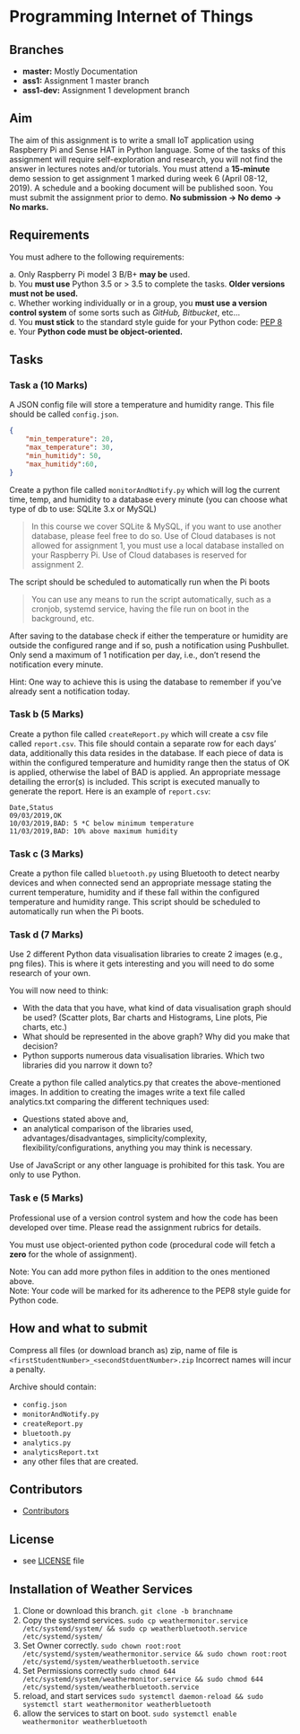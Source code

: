 # Programming Internet of Things

## Branches

- **master:** Mostly Documentation
- **ass1:** Assignment 1 master branch
- **ass1-dev:** Assignment 1 development branch

## Aim

The aim of this assignment is to write a small IoT application using Raspberry Pi and Sense HAT in
Python language.
Some of the tasks of this assignment will require self-exploration and research, you will not find the
answer in lectures notes and/or tutorials.
You must attend a **15-minute** demo session to get assignment 1 marked during week 6
(April 08-12, 2019). A schedule and a booking document will be published soon. You must submit
the assignment prior to demo. **No submission → No demo → No marks.**

## Requirements

You must adhere to the following requirements:

a. Only Raspberry Pi model 3 B/B+ **may be** used.  
b. You **must use** Python 3.5 or > 3.5 to complete the tasks. **Older versions must not be used.**  
c. Whether working individually or in a group, you **must use a version control system** of some sorts such as *GitHub, Bitbucket*, etc...  
d. You **must stick** to the standard style guide for your Python code: [PEP 8](https://www.python.org/dev/peps/pep-0008/)  
e. Your **Python code must be object-oriented.**  

## Tasks

### Task a (10 Marks)

A JSON config file will store a temperature and humidity range. This file should be called `config.json`.

```json
{
    "min_temperature": 20,
    "max_temperature": 30,
    "min_humitidy": 50,
    "max_humitidy":60,
}
```

Create a python file called `monitorAndNotify.py` which will log the current time, temp, and humidity to a database every minute (you can choose what type of db to use: SQLite 3.x or MySQL)

> In this course we cover SQLite & MySQL, if you want to use another database, please feel free to do so. Use of Cloud databases is not allowed for assignment 1, you must use a local database installed on your Raspberry Pi. Use of Cloud databases is reserved for assignment 2.

The script should be scheduled to automatically run when the Pi boots

> You can use any means to run the script automatically, such as a cronjob, systemd service, having the file run on boot in the background, etc.

After saving to the database check if either the temperature or humidity are outside the
configured range and if so, push a notification using Pushbullet. Only send a maximum of 1
notification per day, i.e., don’t resend the notification every minute.

Hint: One way to achieve this is using the database to remember if you’ve already sent a
notification today.

### Task b (5 Marks)

Create a python file called `createReport.py` which will create a csv file called `report.csv`. This file should contain a separate row for each days’ data, additionally this data resides in the database. If each piece of data is within the configured temperature and humidity range then the status of OK is applied, otherwise the label of BAD is applied. An appropriate message detailing the error(s) is included. This script is executed manually to generate the report. Here is an example of `report.csv`:

```csv
Date,Status
09/03/2019,OK
10/03/2019,BAD: 5 *C below minimum temperature
11/03/2019,BAD: 10% above maximum humidity
```

### Task c (3 Marks)

Create a python file called `bluetooth.py` using Bluetooth to detect
nearby devices and when connected send an appropriate message stating the current
temperature, humidity and if these fall within the configured temperature and humidity
range.
This script should be scheduled to automatically run when the Pi boots.

### Task d (7 Marks)

Use 2 different Python data visualisation libraries to create 2 images (e.g., png files). This is where it gets interesting and you will need to do some research of your own.

You will now need to think:

- With the data that you have, what kind of data visualisation graph should be used? (Scatter plots, Bar charts and Histograms, Line plots, Pie charts, etc.)
- What should be represented in the above graph? Why did you make that decision?
- Python supports numerous data visualisation libraries. Which two libraries did you narrow it down to?

Create a python file called analytics.py that creates the above-mentioned images.
In addition to creating the images write a text file called analytics.txt comparing the different techniques used:

- Questions stated above and,
- an analytical comparison of the libraries used, advantages/disadvantages, simplicity/complexity, flexibility/configurations, anything you may think is necessary.

Use of JavaScript or any other language is prohibited for this task. You are only to use Python.

### Task e (5 Marks)

Professional use of a version control system and how the code has been developed over time. Please read the assignment rubrics for details.

You must use object-oriented python code (procedural code will fetch a **zero** for the
whole of assignment).

Note: You can add more python files in addition to the ones mentioned above.  
Note: Your code will be marked for its adherence to the PEP8 style guide for Python code.

## How and what to submit

Compress all files (or download branch as) zip, name of file is `<firstStudentNumber>_<secondStduentNumber>.zip` Incorrect names will incur a penalty.

Archive should contain:

- `config.json`
- `monitorAndNotify.py`
- `createReport.py`
- `bluetooth.py`
- `analytics.py`
- `analyticsReport.txt`
- any other files that are created.

## Contributors

- [Contributors](https://github.com/Volkor3-16/piot/graphs/contributors)

## License

- see [LICENSE](https://github.com/Volkor3-16/piot/blob/master/LICENSE.md) file

## Installation of Weather Services

1. Clone or download this branch. `git clone -b branchname`
2. Copy the systemd services. `sudo cp weathermonitor.service /etc/systemd/system/ && sudo cp weatherbluetooth.service /etc/systemd/system/`
3. Set Owner correctly. `sudo chown root:root /etc/systemd/system/weathermonitor.service && sudo chown root:root /etc/systemd/system/weatherbluetooth.service`
4. Set Permissions correctly `sudo chmod 644 /etc/systemd/system/weathermonitor.service && sudo chmod 644 /etc/systemd/system/weatherbluetooth.service`
5. reload, and start services `sudo systemctl daemon-reload && sudo systemctl start weathermonitor weatherbluetooth`
6. allow the services to start on boot. `sudo systemctl enable weathermonitor weatherbluetooth`
